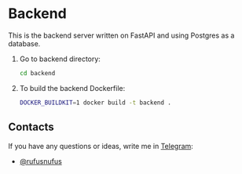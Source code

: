 # Backend

This is the backend server written on FastAPI and using Postgres as a database.

1. Go to backend directory: 
    ```bash
    cd backend
    ```

2. To build the backend Dockerfile: 
    ```bash
    DOCKER_BUILDKIT=1 docker build -t backend .
    ```

## Contacts

If you have any questions or ideas, write me in [Telegram](https://telegram.org):
- [@rufusnufus](https://t.me/rufusnufus/)
